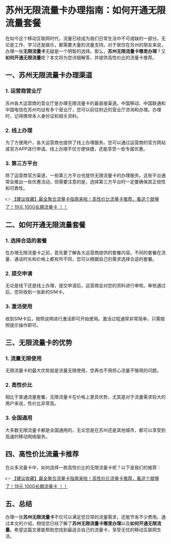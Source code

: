 # 苏州无限流量卡办理指南：如何开通无限流量套餐

在如今这个移动互联网时代，流量已经成为我们日常生活中不可或缺的一部分。无论是工作、学习还是娱乐，都需要大量的流量支持。对于居住在苏州的朋友来说，办理一张**无限流量卡**无疑是一个明智的选择。那么，**苏州无限流量卡哪里办理**？又**如何开通无限流量**呢？本文将为您详细解答，并提供高性价比的流量卡推荐。

## 一、苏州无限流量卡办理渠道

### 1. 运营商营业厅
苏州各大运营商的营业厅是办理无限流量卡的最直接渠道。中国移动、中国联通和中国电信在苏州均设有多个营业厅，您可以前往附近的营业厅咨询和办理。办理时，记得携带本人身份证和相关资料。

### 2. 线上办理
为了方便用户，各大运营商也提供了线上办理服务。您可以通过运营商的官方网站或官方APP进行申请。线上办理不仅方便快捷，还能享受一些专属优惠。

### 3. 第三方平台
除了运营商官方渠道，一些第三方平台也提供无限流量卡的办理服务。这些平台通常会推出一些优惠活动，但需要注意的是，选择第三方平台时一定要确保其正规性和可靠性。

👉 [【建议收藏】最全聚合流量卡指南来啦！高性价比流量卡推荐，看这个就够了！19元 100G长期流量卡 ！！](https://bit.ly/Liuliangka)

## 二、如何开通无限流量套餐

### 1. 选择合适的套餐
在办理无限流量卡之前，首先要了解各大运营商提供的套餐内容。不同的套餐在流量、通话时长和价格上都有所不同，您可以根据自己的需求选择合适的套餐。

### 2. 提交申请
无论是线下还是线上办理，提交申请后，运营商会对您的资料进行审核。审核通过后，您将收到一张新的SIM卡。

### 3. 激活使用
收到SIM卡后，按照说明进行激活即可开始使用。激活过程通常非常简单，只需按照提示操作即可。

## 三、无限流量卡的优势

### 1. 流量无限使用
无限流量卡的最大优势就是流量无限使用，您再也不用担心流量不够用的问题。

### 2. 高性价比
相比于普通流量套餐，无限流量卡在价格上更具优势，尤其是对于流量需求较大的用户来说，性价比非常高。

### 3. 全国通用
大多数无限流量卡都是全国通用的，无论您是在苏州还是其他城市，都可以享受到高速的移动网络服务。

## 四、高性价比流量卡推荐

在众多流量卡中，如何选择一款高性价比的无限流量卡呢？以下是我们的推荐：

👉 [【建议收藏】最全聚合流量卡指南来啦！高性价比流量卡推荐，看这个就够了！19元 100G长期流量卡 ！！](https://bit.ly/Liuliangka)

## 五、总结

办理一张**苏州无限流量卡**不仅可以满足您日常的流量需求，还能节省不少费用。通过本文的介绍，相信您已经了解了**苏州无限流量卡哪里办理**以及**如何开通无限流量**。希望这篇文章能帮助您找到最适合自己的流量卡，享受无忧的移动互联网生活。
